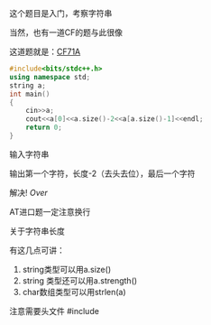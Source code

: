 这个题目是入门，考察字符串

当然，也有一道CF的题与此很像

这道题就是：[CF71A](https://www.luogu.org/problem/CF71A)


```cpp
#include<bits/stdc++.h>
using namespace std;
string a;
int main()
{
	cin>>a;
	cout<<a[0]<<a.size()-2<<a[a.size()-1]<<endl;
	return 0;
}
```
输入字符串

输出第一个字符，长度-2（去头去位），最后一个字符

解决!   $Over$

AT进口题一定注意换行

关于字符串长度

有这几点可讲：

1. string类型可以用a.size()
2. string 类型还可以用a.strength()
3. char数组类型可以用strlen(a)

注意需要头文件
#include<cstring>